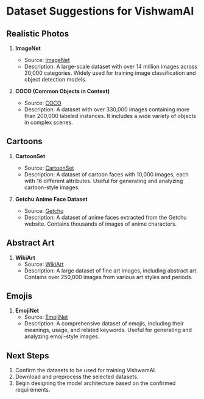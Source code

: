 # Dataset Suggestions for VishwamAI

## Realistic Photos
1. **ImageNet**
   - Source: [ImageNet](http://www.image-net.org/)
   - Description: A large-scale dataset with over 14 million images across 20,000 categories. Widely used for training image classification and object detection models.

2. **COCO (Common Objects in Context)**
   - Source: [COCO](https://cocodataset.org/)
   - Description: A dataset with over 330,000 images containing more than 200,000 labeled instances. It includes a wide variety of objects in complex scenes.

## Cartoons
1. **CartoonSet**
   - Source: [CartoonSet](https://google.github.io/cartoonset/)
   - Description: A dataset of cartoon faces with 10,000 images, each with 16 different attributes. Useful for generating and analyzing cartoon-style images.

2. **Getchu Anime Face Dataset**
   - Source: [Getchu](https://github.com/nagadomi/lbpcascade_animeface)
   - Description: A dataset of anime faces extracted from the Getchu website. Contains thousands of images of anime characters.

## Abstract Art
1. **WikiArt**
   - Source: [WikiArt](https://www.wikiart.org/)
   - Description: A large dataset of fine art images, including abstract art. Contains over 250,000 images from various art styles and periods.

## Emojis
1. **EmojiNet**
   - Source: [EmojiNet](http://emojinet.knoesis.org/)
   - Description: A comprehensive dataset of emojis, including their meanings, usage, and related keywords. Useful for generating and analyzing emoji-style images.

## Next Steps
1. Confirm the datasets to be used for training VishwamAI.
2. Download and preprocess the selected datasets.
3. Begin designing the model architecture based on the confirmed requirements.
